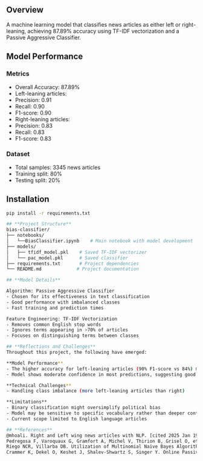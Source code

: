 ## **Overview**
A machine learning model that classifies news articles as either left or right-leaning, achieving 87.89% accuracy using TF-IDF vectorization and a Passive Aggressive Classifier.

## **Model Performance**

### **Metrics**
- Overall Accuracy: 87.89%
- Left-leaning articles:
 - Precision: 0.91
 - Recall: 0.90
 - F1-score: 0.90
- Right-leaning articles:
 - Precision: 0.83
 - Recall: 0.83
 - F1-score: 0.83

### **Dataset**
- Total samples: 3345 news articles
- Training split: 80%
- Testing split: 20%

## **Installation**
```bash
pip install -r requirements.txt

## **Project Structure**
bias-classifier/
├── notebooks/
│   └──BiasClassifier.ipynb    # Main notebook with model development
├── models/
│   ├── tfidf_model.pkl    # Saved TF-IDF vectorizer
│   └── pac_model.pkl      # Saved classifier
├── requirements.txt       # Project dependencies
└── README.md             # Project documentation

## **Model Details**

Algorithm: Passive Aggressive Classifier
- Chosen for its effectiveness in text classification
- Good performance with imbalanced classes
- Fast training and prediction times

Feature Engineering: TF-IDF Vectorization
- Removes common English stop words
- Ignores terms appearing in >70% of articles
- Focuses on distinguishing terms between classes

## **Reflections and Challenges**
Throughout this project, the following have emerged:

**Model Performance**
- The higher accuracy for left-leaning articles (90% F1-score vs 84%) might reflect dataset imbalance
- Model shows moderate confidence in most predictions, suggesting good generalisation

**Technical Challenges**
- Handling class imbalance (more left-leaning articles than right)

**Limitations**
- Binary classification might oversimplify political bias
- Model may be sensitive to specific vocabulary rather than deeper context
- Current scope limited to English language articles

## **References**
@mhoali. Right and Left wing news articles with NLP. [cited 2025 Jan 19]. Right and Left wing news articles with NLP. Available from: https://www.kaggle.com/datasets/mhoali/right-and-left-wing-news-articles-with-nlp
Pedregosa F, Varoquaux G, Gramfort A, Michel V, Thirion B, Grisel O, et al. Scikit-learn: Machine Learning in Python. MACHINE LEARNING IN PYTHON. 
Riego NCR, Villarba DB. Utilization of Multinomial Naive Bayes Algorithm and Term Frequency Inverse Document Frequency (TF-IDF Vectorizer) in Checking the Credibility of News Tweet in the Philippines [Internet]. arXiv; 2023 [cited 2025 Jan 21]. Available from: http://arxiv.org/abs/2306.00018
Crammer K, Dekel O, Keshet J, Shalev-Shwartz S, Singer Y. Online Passive-Aggressive Algorithms. 
